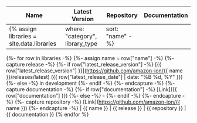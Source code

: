 | Name | Latest Version | Repository | Documentation |
|------|----------------|------------|---------------|
{% assign libraries = site.data.libraries | where: "category", library_type | sort: "name"  -%}
{%- for row in libraries -%}
  {%- assign name = row["name"] -%}
  {%- capture release -%}
    {%- if row["latest_release_version"] -%}
      [{{ row["latest_release_version"] }}](https://github.com/amazon-ion/{{ name }}/releases/latest) ({{ row["latest_release_date"] | date: "%B %d, %Y" }})
    {%- else -%}
      in development
    {%- endif -%}
  {%- endcapture -%}
  {%- capture documentation -%}
    {%- if row["documentation"] -%}
      [Link]({{ row["documentation"] }})
    {%- else -%}
      -
    {%- endif -%}
  {%- endcapture -%}
  {%- capture repository -%}
    [Link](https://github.com/amazon-ion/{{ name }})
  {%- endcapture -%}
  | {{ name }} | {{ release }} | {{ repository }} | {{ documentation }}
{% endfor %}
